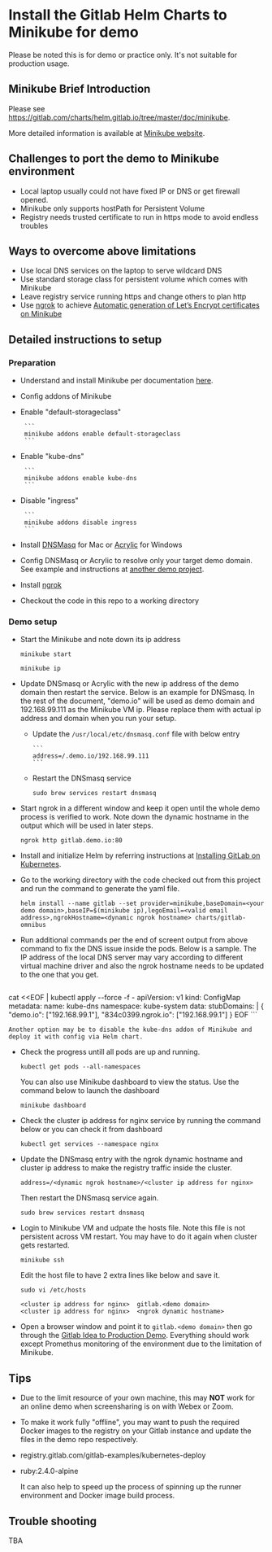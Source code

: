 # Install the Gitlab Helm Charts to Minikube for demo

Please be noted this is for demo or practice only. It's not suitable for production usage.

## Minikube Brief Introduction

Please see https://gitlab.com/charts/helm.gitlab.io/tree/master/doc/minikube.

More detailed information is available at [Minikube website](https://kubernetes.io/docs/getting-started-guides/minikube/).


## Challenges to port the demo to Minikube environment

* Local laptop usually could not have fixed IP or DNS or get firewall opened.
* Minikube only supports hostPath for Persistent Volume
* Registry needs trusted certificate to run in https mode to avoid endless troubles

## Ways to overcome above limitations
* Use local DNS services on the laptop to serve wildcard DNS
* Use standard storage class for persistent volume which comes with Minikube
* Leave registry service running https and change others to plan http
* Use [ngrok](https://ngrok.com/) to achieve [Automatic generation of Let’s Encrypt certificates on Minikube](https://developer.ibm.com/recipes/tutorials/automatic-generation-of-lets-encrypt-certificates-with-minikube/)

## Detailed instructions to setup

### Preparation
* Understand and install Minikube per documentation [here](https://gitlab.com/charts/helm.gitlab.io/tree/master/doc/minikube). 
* Config addons of Minikube
 * Enable "default-storageclass"
 
        ```
        minikube addons enable default-storageclass
        ```
        
 * Enable "kube-dns"
 
        ```
        minikube addons enable kube-dns
        ```
        
 * Disable "ingress"
 
        ```
        minikube addons disable ingress
        ```
* Install [DNSMasq](http://www.thekelleys.org.uk/dnsmasq/doc.html) for Mac or [Acrylic](http://mayakron.altervista.org/wikibase/show.php?id=AcrylicHome) for Windows
* Config DNSMasq or Acrylic to resolve only your target demo domain. See example and instructions at [another demo project](https://gitlab.com/xiaogang_gitlab/demo-vagrant#setup-instructions).
* Install [ngrok](https://ngrok.com/)
* Checkout the code in this repo to a working directory

### Demo setup
* Start the Minikube and note down its ip address

    ```
    minikube start
    ```

    ```
    minikube ip
    ```
* Update DNSmasq or Acrylic with the new ip address of the demo domain then restart the service. Below is an example for DNSmasq. In the rest of the document, "demo.io" will be used as demo domain and 192.168.99.111 as the Minikube VM ip. Please replace them with actual ip address and domain when you run your setup. 
  * Update the `/usr/local/etc/dnsmasq.conf` file with below entry
  
        ```
        address=/.demo.io/192.168.99.111
        ```
   * Restart the DNSmasq service
   
        ```
        sudo brew services restart dnsmasq
        ```
        
* Start ngrok in a different window and keep it open until the whole demo process is verified to work. Note down the dynamic hostname in the output which will be used in later steps.

    ```
    ngrok http gitlab.demo.io:80
    ```
    
* Install and initialize Helm by referring instructions at [Installing GitLab on Kubernetes](https://docs.gitlab.com/ee/install/kubernetes/index.html). 
    
* Go to the working directory with the code checked out from this project and run the command to generate the yaml file.

    ```
    helm install --name gitlab --set provider=minikube,baseDomain=<your demo domain>,baseIP=$(minikube ip),legoEmail=<valid email address>,ngrokHostname=<dynamic ngrok hostname> charts/gitlab-omnibus
    ```
    
* Run additional commands per the end of screent output from above command to fix the DNS issue inside the pods. Below is a sample. The IP address of the local DNS server may vary according to different virtual machine driver and also the ngrok hostname needs to be updated to the one that you get.

    ```shell
cat <<EOF | kubectl apply --force -f -
apiVersion: v1
kind: ConfigMap
metadata:
  name: kube-dns
  namespace: kube-system
data:
  stubDomains: |
    {
      "demo.io": ["192.168.99.1"],
      "834c0399.ngrok.io": ["192.168.99.1"]
    }
EOF
    ```
    
    Another option may be to disable the kube-dns addon of Minikube and deploy it with config via Helm chart.
 
        
* Check the progress untill all pods are up and running.
    
    ```
    kubectl get pods --all-namespaces
    ```

    You can also use Minikube dashboard to view the status. Use the command below to launch the dashboard
    
    ```
    minikube dashboard
    ```
* Check the cluster ip address for nginx service by running the command below or you can check it from dashboard

    ```
    kubectl get services --namespace nginx
    ```
* Update the DNSmasq entry with the ngrok dynamic hostname and cluster ip address to make the registry traffic inside the cluster.

    ```
    address=/<dynamic ngrok hostname>/<cluster ip address for nginx>
    ```
    Then restart the DNSmasq service again.
    ```
    sudo brew services restart dnsmasq
    ```
* Login to Minikube VM and udpate the hosts file. Note this file is not persistent across VM restart. You may have to do it again when cluster gets restarted.

    ```
    minikube ssh
    ```
    Edit the host file to have 2 extra lines like below and save it.
    ```
    sudo vi /etc/hosts
    ```
    ```
    <cluster ip address for nginx>  gitlab.<demo domain>
    <cluster ip address for nginx>  <ngrok dynamic hostname>
    ```
* Open a browser window and point it to `gitlab.<demo domain>` then go through the [Gitlab Idea to Production Demo](https://about.gitlab.com/handbook/sales/demo/). Everything should work except Promethus monitoring of the environment due to the limitation of Minikube.

## Tips

* Due to the limit resource of your own machine, this may **NOT** work for an online demo when screensharing is on with Webex or Zoom.
* To make it work fully "offline", you may want to push the required Docker images to the registry on your Gitlab instance and update the files in the demo repo respectively.
 * registry.gitlab.com/gitlab-examples/kubernetes-deploy
 * ruby:2.4.0-alpine
 
    It can also help to speed up the process of spinning up the runner environment and Docker image build process.

## Trouble shooting

TBA
